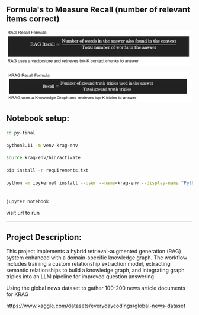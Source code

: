 ## Formula's to Measure Recall (number of relevant items correct) 

![rag](./retrieval-augmented-generation.png)


![krag](./Knowledge-Retrieval-Augmented-Generation.png)

## Notebook setup:

```bash 
cd py-final

python3.11 -m venv krag-env

source krag-env/bin/activate

pip install -r requirements.txt

python -m ipykernel install --user --name=krag-env --display-name "Python (krag-env)"


jupyter notebook
```
visit url to run 

----------------------------------------------------------------------------------------------------------------------------
## Project Description: 

This project implements a hybrid retrieval-augmented generation (RAG) system enhanced with a domain-specific knowledge graph. 
The workflow includes training a custom relationship extraction model, extracting semantic relationships to build a knowledge graph, and integrating graph triples into an LLM pipeline for improved question answering.

Using the global news dataset to gather 100-200 news article documents for KRAG 

https://www.kaggle.com/datasets/everydaycodings/global-news-dataset

